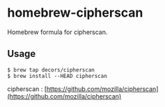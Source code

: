 homebrew-cipherscan
===============

Homebrew formula for cipherscan.

## Usage

```text
$ brew tap decors/cipherscan
$ brew install --HEAD cipherscan
```

cipherscan : [https://github.com/mozilla/cipherscan](https://github.com/mozilla/cipherscan)

